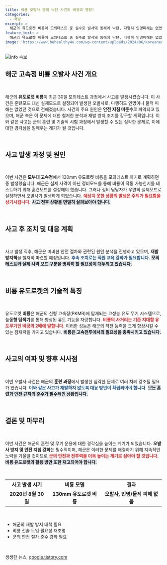 ```yaml
---
title: 비룡 오발사 동해 낙탄 사건의 배경과 영향!
categories:
  - 국방
excerpt: >
  해군의 유도로켓 비룡이 모의테스트 중 실수로 발사돼 동해에 낙탄, 다행히 인명피해는 없었다. 해군은 안전 지침 미준수 원인을 분석하고 재발 방지 대책을 마련할 계획이다.
feature_text: >
  해군의 유도로켓 비룡이 모의테스트 중 실수로 발사돼 동해에 낙탄, 다행히 인명피해는 없었다. 해군은 안전 지침 미준수 원인을 분석하고 재발 방지 대책을 마련할 계획이다.
image: 'https://www.behealthy4u.com/wp-content/uploads/2024/06/koreanews.jpg'
---
```


<p><img src="https://www.behealthy4u.com/wp-content/uploads/2024/06/koreanews.jpg" alt="info 속보" /></p>

<h2 data-ke-size="size26">해군 고속정 비룡 오발사 사건 개요</h2>

<p data-ke-size="size16">&nbsp;</p>

<p>해군의 <b>유도로켓 비룡</b>이 최근 30일 모의테스트 과정에서 사고를 발생시켰습니다. 이 사건은 훈련모드 대신 실제모드로 설정되어 발생한 오발사로, 다행히도 인명이나 물적 피해는 없었던 것으로 전해졌습니다. 사건의 주요 원인은 <b>안전 지침 미준수</b>로 파악되고 있으며, 해군 측은 이 문제에 대한 철저한 분석과 재발 방지 조치를 강구할 계획입니다. 이와 같은 사고는 군의 훈련 및 기술적 시험 과정에서 발생할 수 있는 심각한 문제로, 이에 대한 경각심을 일깨우는 계기가 될 것입니다. </p>

<p data-ke-size="size16">&nbsp;</p>

<h2 data-ke-size="size26">사고 발생 과정 및 원인</h2>

<p data-ke-size="size16">&nbsp;</p>

<p>이번 사건은 <b>모부대 고속정</b>에서 130mm 유도로켓 비룡을 모의테스트 하기로 계획하던 중 발생했습니다. 해군은 실제 사격이 아닌 정비모드를 통해 비룡이 작동 가능한지를 테스트하기 위해 훈련모드를 설정해야 했습니다. 그러나 정비 담당자가 우연히 실제모드로 설정하면서 오발사가 발생하게 되었습니다. <b><span style="color: #ee2323;">예상치 못한 상황의 발생은 주의가 필요함을 상기시킵니다.</span></b> <b><span style="background-color: #21538527;">사고 전후 상황을 면밀히 살펴보아야 합니다.</span></b> </p>

<p data-ke-size="size16">&nbsp;</p>

<h2 data-ke-size="size26">사고 후 조치 및 대응 계획</h2>

<p data-ke-size="size16">&nbsp;</p>

<p>사고 발생 직후, 해군은 미비한 안전 절차와 관련된 원인 분석을 진행하고 있으며, <b>재발 방지책</b>을 철저히 마련할 예정입니다. <b><span style="color: #1a5490;">후속 조치로는 직원 교육 강화가 필요합니다.</span></b> <b><span style="background-color: #21538527;">모의테스트와 실제 사격 모드 구분을 명확히 할 필요성이 대두되고 있습니다.</span></b> </p>

<p data-ke-size="size16">&nbsp;</p>

<h2 data-ke-size="size26">비룡 유도로켓의 기술적 특징</h2>

<p data-ke-size="size16">&nbsp;</p>

<p>유도로켓 <b>비룡</b>은 해군의 신형 고속정(PKMR)에 탑재되는 고성능 유도 무기 시스템으로, <b>능동형 탐색기</b>를 통해 향상된 유도 기능을 자랑합니다. <b><span style="color: #ee2323;">비룡의 사거리는 기존 지대함 유도무기인 비궁의 2배에 달합니다.</span></b> 이러한 성능은 해군의 작전 능력을 크게 향상시킬 수 있는 잠재력을 가지고 있습니다. <b><span style="background-color: #21538527;">비룡은 고속전투에서의 필요성을 충족시키고 있습니다.</span></b></p>

<p data-ke-size="size16">&nbsp;</p>

<h2 data-ke-size="size26">사고의 여파 및 향후 시사점</h2>

<p data-ke-size="size16">&nbsp;</p>

<p>이번 오발사 사건은 해군의 <b>훈련 과정</b>에서 발생한 심각한 문제로 여러 차례 강조될 필요가 있습니다. <b><span style="color: #1a5490;">이와 같은 사고가 재발하지 않도록 대응 방안이 확립되어야 합니다.</span></b> <b><span style="background-color: #21538527;">모든 훈련과 안전 규칙의 준수가 필수적인 상황입니다.</span></b> </p>

<p data-ke-size="size16">&nbsp;</p>

<h2 data-ke-size="size26">결론 및 마무리</h2>

<p data-ke-size="size16">&nbsp;</p>

<p>이번 사건은 해군의 훈련 및 무기 운용에 대한 경각심을 높이는 계기가 되었습니다. <b>오발사 방지 및 안전 지침 강화</b>는 필수적이며, 해군은 이러한 문제를 해결하기 위해 지속적인 노력을 기울일 것이므로 <b><span style="color: #ee2323;">군의 안전과 전투력을 더욱 높이는 계기로 삼아야 할 것입니다.</span></b> <b><span style="background-color: #21538527;">비룡 유도로켓의 활용 방안 또한 재고되어야 합니다.</span></b></p>

<p data-ke-size="size16">&nbsp;</p> 

<table>
<tr>
<td style="text-align: center; height: 17px;"><b>사고 발생 시기</b></td>
<td style="text-align: center; height: 17px;"><b>비룡 모델</b></td>
<td style="text-align: center; height: 17px;"><b>결과</b></td>
</tr>
<tr>
<td style="text-align: center; height: 17px;"><b>2020년 8월 30일</b></td>
<td style="text-align: center; height: 17px;"><b>130mm 유도로켓 비룡</b></td>
<td style="text-align: center; height: 17px;"><b>오발사, 인명/물적 피해 없음</b></td>
</tr>
</table>

<p data-ke-size="size16">&nbsp;</p> 

<ul>
<li>해군의 재발 방지 대책 필요</li>
<li>비룡 전술 도입 필요성 재조명</li>
<li>군의 안전 절차 준수 강화 필요</li>
</ul>

<p data-ke-size="size16">&nbsp;</p>
생생한 뉴스, <a href="https://qoogle.tistory.com" rel="dofollow">qoogle.tistory.com</a>


